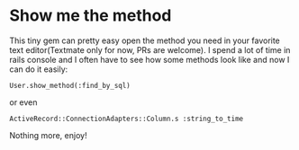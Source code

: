 # Show me the method

This tiny gem can pretty easy open the method you need in your favorite text
editor(Textmate only for now, PRs are welcome). I spend a lot of time in rails
console and I often have to see how some methods look like and now I can
do it easily:

    User.show_method(:find_by_sql)

or even

    ActiveRecord::ConnectionAdapters::Column.s :string_to_time

Nothing more, enjoy!
